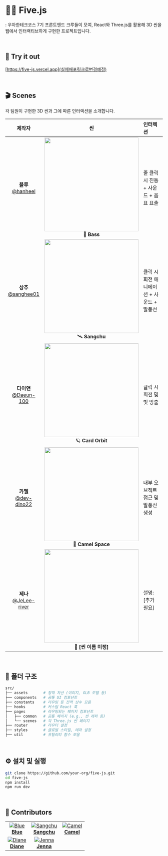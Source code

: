 # 👋🏻 Five.js 
: 우아한테크코스 7기 프론트엔드 크루들이 모여, React와 Three.js를 활용해 3D 씬을 웹에서 인터랙티브하게 구현한 프로젝트입니다.

<br />

## 🚀 Try it out

[https://five-js.vercel.app](실제배포링크로변경예정)

<br />


## 🎬 Scenes
각 팀원이 구현한 3D 씬과 그에 따른 인터랙션을 소개합니다.

| 제작자 | 씬 | 인터렉션 |
|:--:|:--:|:-----|
| **블루**<br>[@hanheel](https://github.com/hanheel) | <img src="https://github.com/user-attachments/assets/e4d4ab75-44d5-4d3b-ab5f-a67ad7ea8945" width="300"/> <br> 🎵 **Bass** | 줄 클릭 시 진동 + 사운드 + 음표 표출 |
| **상추**<br>[@sanghee01](https://github.com/sanghee01) | <img src="https://github.com/user-attachments/assets/d35f7a48-877a-465b-8987-a08e0ae46d05" width="300"/> <br> 🛰 **Sangchu** | 클릭 시 회전 애니메이션 + 사운드 + 말풍선 |
| **다이앤**<br>[@Daeun-100](https://github.com/Daeun-100) | <img src="https://github.com/user-attachments/assets/13cc5e79-305d-48b1-9419-d3c7d8cf29da" width="300"/> <br> 🪐 **Card Orbit** | 클릭 시 회전 및 빛 방출 |
| **카멜**<br>[@dev-dino22](https://github.com/dev-dino22) | <img src="https://github.com/user-attachments/assets/41932716-6b18-4533-9452-2d78cb27ac9b" width="300"/> <br> 🐫 **Camel Space** | 내부 오브젝트 접근 및 말풍선 생성 |
| **제나**<br>[@JeLee-river](https://github.com/JeLee-river) | <img src="./public/gifs/card-orbit.gif" width="300"/> <br> 🌌 **[씬 이름 미정]** | 설명: [추가 필요] |


<br />

## 📁 폴더 구조
```bash
src/
├── assets       # 정적 자산 (이미지, GLB 모델 등)
├── components   # 공통 UI 컴포넌트
├── constants    # 라우팅 등 전역 상수 모음
├── hooks        # 커스텀 React 훅
├── pages        # 라우팅되는 페이지 컴포넌트
│   ├── common   # 공통 페이지 (e.g., 씬 래퍼 등)
│   └── scenes   # 각 Three.js 씬 페이지
├── router       # 라우터 설정
├── styles       # 글로벌 스타일, 테마 설정
├── util         # 유틸리티 함수 모음
```

<br />

## ⚙️ 설치 및 실행

```bash
git clone https://github.com/your-org/five-js.git
cd five-js
npm install
npm run dev
```

<br />

## 👥 Contributors
| | | |
|:--:|:--:|:--:|
| [![Blue](https://avatars.githubusercontent.com/u/168459001?v=4)](https://github.com/hanheel)<br>[**Blue**](https://github.com/hanheel) | [![Sangchu](https://avatars.githubusercontent.com/u/80993302?v=4)](https://github.com/sanghee01)<br>[**Sangchu**](https://github.com/sanghee01) | [![Camel](https://avatars.githubusercontent.com/u/141295691?v=4)](https://github.com/dev-dino22)<br>[**Camel**](https://github.com/dev-dino22) |
| [![Diane](https://avatars.githubusercontent.com/u/141714293?v=4)](https://github.com/Daeun-100)<br>[**Diane**](https://github.com/Daeun-100) | [![Jenna](https://avatars.githubusercontent.com/u/106021313?v=4)](https://github.com/JeLee-river)<br>[**Jenna**](https://github.com/JeLee-river) |  |
